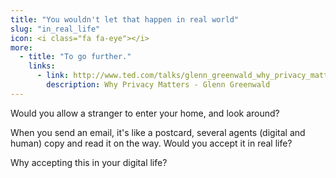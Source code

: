 ```yaml
---
title: "You wouldn't let that happen in real world"
slug: "in_real_life"
icon: <i class="fa fa-eye"></i>
more:
  - title: "To go further."
    links:
      - link: http://www.ted.com/talks/glenn_greenwald_why_privacy_matters
        description: Why Privacy Matters - Glenn Greenwald
---
```


Would you allow a stranger to enter your home, and look around?

When you send an email, it's like a postcard, several agents (digital and human) copy and read it on the way. Would you accept it in real life?

Why accepting this in your digital life?

